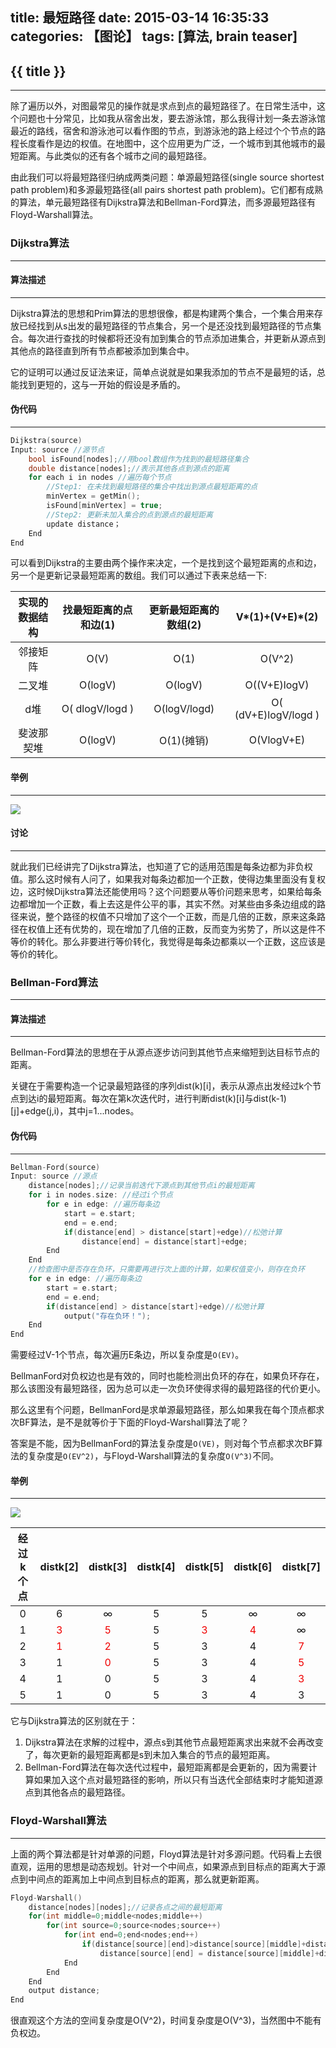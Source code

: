 title: 最短路径
date: 2015-03-14 16:35:33
categories: 【图论】
tags: [算法, brain teaser]
---
## {{ title }} ##

---

除了遍历以外，对图最常见的操作就是求点到点的最短路径了。在日常生活中，这个问题也十分常见，比如我从宿舍出发，要去游泳馆，那么我得计划一条去游泳馆最近的路线，宿舍和游泳池可以看作图的节点，到游泳池的路上经过个个节点的路程长度看作是边的权值。在地图中，这个应用更为广泛，一个城市到其他城市的最短距离。与此类似的还有各个城市之间的最短路径。

由此我们可以将最短路径归纳成两类问题：单源最短路径(single source shortest path problem)和多源最短路径(all pairs shortest path problem)。它们都有成熟的算法，单元最短路径有Dijkstra算法和Bellman-Ford算法，而多源最短路径有Floyd-Warshall算法。

### Dijkstra算法 ###

---

#### 算法描述 ####

---

Dijkstra算法的思想和Prim算法的思想很像，都是构建两个集合，一个集合用来存放已经找到从s出发的最短路径的节点集合，另一个是还没找到最短路径的节点集合。每次进行查找的时候都将还没有加到集合的节点添加进集合，并更新从源点到其他点的路径直到所有节点都被添加到集合中。

它的证明可以通过反证法来证，简单点说就是如果我添加的节点不是最短的话，总能找到更短的，这与一开始的假设是矛盾的。

#### 伪代码 ####

---

```C++
Dijkstra(source)
Input: source //源节点
	bool isFound[nodes];//用bool数组作为找到的最短路径集合
	double distance[nodes];//表示其他各点到源点的距离
	for each i in nodes //遍历每个节点
		//Step1: 在未找到最短路径的集合中找出到源点最短距离的点
		minVertex = getMin();
		isFound[minVertex] = true;
		//Step2: 更新未加入集合的点到源点的最短距离
		update distance；
	End	
End
```

可以看到Dijkstra的主要由两个操作来决定，一个是找到这个最短距离的点和边，另一个是更新记录最短距离的数组。我们可以通过下表来总结一下:

| 实现的数据结构 | 找最短距离的点和边(1)   | 更新最短距离的数组(2)   | V\*(1)+(V+E)\*(2)|
| :-----: | :-----: | :-----: | :-----: | 
| 邻接矩阵 | O(V) | O(1) | O(V^2) |
| 二叉堆 | O(logV) | O(logV) | O((V+E)logV) |
| d堆 | O( dlogV/logd ) | O(logV/logd)  | O( (dV+E)logV/logd ) |
| 斐波那契堆 | O(logV) | O(1)(摊销) | O(VlogV+E) |

#### 举例 ####

---

<img src="/img/Dijkstra.png"  class="img-shadow img-center"/>

#### 讨论 ####

---

就此我们已经讲完了Dijkstra算法，也知道了它的适用范围是每条边都为非负权值。那么这时候有人问了，如果我对每条边都加一个正数，使得边集里面没有复权边，这时候Dijkstra算法还能使用吗？这个问题要从等价问题来思考，如果给每条边都增加一个正数，看上去这是件公平的事，其实不然。对某些由多条边组成的路径来说，整个路径的权值不只增加了这个一个正数，而是几倍的正数，原来这条路径在权值上还有优势的，现在增加了几倍的正数，反而变为劣势了，所以这是件不等价的转化。那么非要进行等价转化，我觉得是每条边都乘以一个正数，这应该是等价的转化。


### Bellman-Ford算法 ###

---

#### 算法描述 ####

---

Bellman-Ford算法的思想在于从源点逐步访问到其他节点来缩短到达目标节点的距离。

关键在于需要构造一个记录最短路径的序列dist(k)[i]，表示从源点出发经过k个节点到达i的最短距离。每次在第k次迭代时，进行判断dist(k)[i]与dist(k-1)[j]+edge(j,i)，其中j=1...nodes。

#### 伪代码 ####

---

```C++
Bellman-Ford(source)
Input: source //源点
	distance[nodes];//记录当前迭代下源点到其他节点i的最短距离
	for i in nodes.size: //经过i个节点
		for e in edge: //遍历每条边
			start = e.start;
			end = e.end;
			if(distance[end] > distance[start]+edge)//松弛计算
				distance[end] = distance[start]+edge;
		End
	End
	//检查图中是否存在负环，只需要再进行次上面的计算，如果权值变小，则存在负环
	for e in edge: //遍历每条边
		start = e.start;
		end = e.end;
		if(distance[end] > distance[start]+edge)//松弛计算
			output("存在负环！");
	End
End
```
需要经过V-1个节点，每次遍历E条边，所以复杂度是`O(EV)`。

BellmanFord对负权边也是有效的，同时也能检测出负环的存在，如果负环存在，那么该图没有最短路径，因为总可以走一次负环使得求得的最短路径的代价更小。

那么这里有个问题，BellmanFord是求单源最短路径，那么如果我在每个顶点都求次BF算法，是不是就等价于下面的Floyd-Warshall算法了呢？

答案是不能，因为BellmanFord的算法复杂度是`O(VE)`，则对每个节点都求次BF算法的复杂度是`O(EV^2)`，与Floyd-Warshall算法的复杂度`O(V^3)`不同。

#### 举例 ####

---

<img src="/img/BellmanFord.png"  class="img-shadow img-center"/>

| 经过k个点 | distk[2] | distk[3] | distk[4] | distk[5] | distk[6] | distk[7] |  
| :-----: | :-----: | :-----: | :-----: | :-----: | :-----: | :-----: |
| 0 | 6 | ∞ | 5 | 5 | ∞ | ∞ |
| 1 | <font color="#F00000">3</font> | <font color="#F00000">5</font> | 5 | <font color="#F00000">3</font> | <font color="#F00000">4</font> | ∞ |
| 2 | <font color="#F00000">1</font> | <font color="#F00000">2</font> | 5 | 3 | 4 | <font color="#F00000">7</font> |
| 3 | 1 | <font color="#F00000">0</font> | 5 | 3 | 4 | <font color="#F00000">5</font> |
| 4 | 1 | 0 | 5 | 3 | 4 | <font color="#F00000">3</font> |
| 5 | 1 | 0 | 5 | 3 | 4 | 3 |

它与Dijkstra算法的区别就在于：

1. Dijkstra算法在求解的过程中，源点s到其他节点最短距离求出来就不会再改变了，每次更新的最短距离都是s到未加入集合的节点的最短距离。
2. Bellman-Ford算法在每次迭代过程中，最短距离都是会更新的，因为需要计算如果加入这个点对最短路径的影响，所以只有当迭代全部结束时才能知道源点到其他各点的最短路径。

### Floyd-Warshall算法 ###

---

上面的两个算法都是针对单源的问题，Floyd算法是针对多源问题。代码看上去很直观，运用的思想是动态规划。针对一个中间点，如果源点到目标点的距离大于源点到中间点的距离加上中间点到目标点的距离，那么就更新距离。

```C++
Floyd-Warshall()
	distance[nodes][nodes];//记录各点之间的最短距离
	for(int middle=0;middle<nodes;middle++)
		for(int source=0;source<nodes;source++)
			for(int end=0;end<nodes;end++)
				if(distance[source][end]>distance[source][middle]+distance[middle][end])
					distance[source][end] = distance[source][middle]+distance[middle][end];
			End
		End
	End
	output distance;
End
```

很直观这个方法的空间复杂度是O(V^2)，时间复杂度是O(V^3)，当然图中不能有负权边。